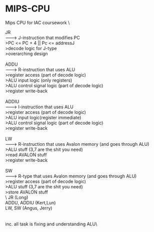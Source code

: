 # MIPS-CPU
Mips CPU for IAC coursework \

JR \
---> J-instruction that modifies PC\
	>PC <= PC + 4 || Pc <= addressJ\
	>decode logic for J-type\
	>overarching design\
\
ADDU\
---> R-instruction that uses ALU\
	>register access (part of decode logic)\
	>ALU input logic (only registers)\
	>ALU control signal logic (part of decode logic)\
	>register write-back\
\
ADDIU\
---> I-instruction that uses ALU\
	>register access (part of decode logic)\
	>ALU input logic(register immediate)\
	>ALU control signal logic (part of decode logic)\
	>register write-back\
\
LW\
---> R-instruction that uses Avalon memory (and goes through ALU)\
	>ALU stuff (3,7 are the shit you need)\
	>read AVALON stuff\
	>register write-back\
\
SW\
---> R-type that uses Avalon memory (and goes through ALU)\
	>register access (part of decode logic)\
	>ALU stuff (3,7 are the shit you need)\
	>store AVALON stuff\
\\
JR (Long)\
ADDU, ADDIU (Kert,Lun)\
LW, SW (Angus, Jerry)\
\
\
inc. all task is fixing and understanding ALU\
